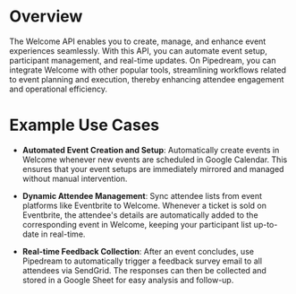 # Overview

The Welcome API enables you to create, manage, and enhance event experiences seamlessly. With this API, you can automate event setup, participant management, and real-time updates. On Pipedream, you can integrate Welcome with other popular tools, streamlining workflows related to event planning and execution, thereby enhancing attendee engagement and operational efficiency.

# Example Use Cases

- **Automated Event Creation and Setup**: Automatically create events in Welcome whenever new events are scheduled in Google Calendar. This ensures that your event setups are immediately mirrored and managed without manual intervention.

- **Dynamic Attendee Management**: Sync attendee lists from event platforms like Eventbrite to Welcome. Whenever a ticket is sold on Eventbrite, the attendee's details are automatically added to the corresponding event in Welcome, keeping your participant list up-to-date in real-time.

- **Real-time Feedback Collection**: After an event concludes, use Pipedream to automatically trigger a feedback survey email to all attendees via SendGrid. The responses can then be collected and stored in a Google Sheet for easy analysis and follow-up.
